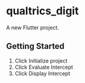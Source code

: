 # qualtrics_digit

A new Flutter project.

## Getting Started

1. Click Initialize project
2. Click Evaluate Intercept
3. Click Display Intercept